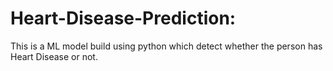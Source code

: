 # Heart-Disease-Prediction:
This is a ML model build using python which detect whether the person has Heart Disease or not.
